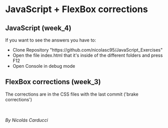 <h1>JavaScript + FlexBox corrections</h1>
<h2>JavaScript (week_4)</h2>
<p>If you want to see the answers you have to:</p>
<ul>
  <li>Clone Repository "https://github.com/nicolasc95/JavaScript_Exercises"</li>
  <li>Open the file index.html that it's inside of the different folders and press F12</li>
  <li>Open Console in debug mode</li>
</ul>
<h2>FlexBox corrections (week_3)</h2>
<p>The corrections are in the CSS files with the last commit ('brake corrections')</p>
<br />
<br />
<cite>By Nicolás Carducci</cite>